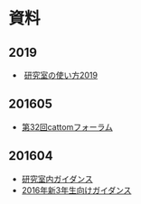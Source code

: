 # 資料
<h2>2019</h2>
<ul>
 	<li> <a href="https://lab.ueda.tech/?presenpress=%e7%a0%94%e7%a9%b6%e5%ae%a4%e3%81%ae%e4%bd%bf%e3%81%84%e6%96%b92019">研究室の使い方2019</a></li>
</ul>
<h2>201605</h2>
<ul>
 	<li><a href="https://blog.ueda.asia/?presenpress=%E7%AC%AC32%E5%9B%9Ecattom%E3%83%95%E3%82%A9%E3%83%BC%E3%83%A9%E3%83%A0#/" target="_blank" rel="noopener noreferrer">第32回cattomフォーラム</a></li>
</ul>
<h2>201604</h2>
<ul>
 	<li><a href="https://lab.ueda.asia/?presenpress=%e6%a5%bd%e3%81%97%e3%81%84%ef%bc%88%ef%bc%9f%ef%bc%89%e7%a0%94%e7%a9%b6%e5%ae%a4%e7%94%9f%e6%b4%bb%e3%81%ae%e3%81%9f%e3%82%81%e3%81%ab" target="_blank" rel="noopener noreferrer">研究室内ガイダンス</a></li>
 	<li><a href="https://lab.ueda.asia/?presenpress=2016%e5%b9%b4%e5%ba%a6%e3%82%ac%e3%82%a4%e3%83%80%e3%83%b3%e3%82%b9" target="_blank" rel="noopener noreferrer">2016年新3年生向けガイダンス</a></li>
</ul>
